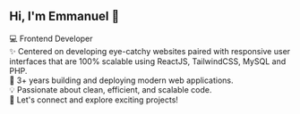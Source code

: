 ## Hi, I'm Emmanuel 🌊

💻 Frontend Developer <br />
✨ Centered on developing eye-catchy websites paired with responsive user interfaces that are 100% scalable using ReactJS, TailwindCSS, MySQL and PHP. <br />
🚀 3+ years building and deploying modern web applications. <br />
💡 Passionate about clean, efficient, and scalable code. <br />
🔗 Let's connect and explore exciting projects!
